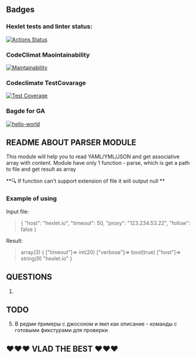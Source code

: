 ## Badges

### Hexlet tests and linter status:

[![Actions Status](https://github.com/marmadukeone/php-project-48/workflows/hexlet-check/badge.svg)](https://github.com/marmadukeone/php-project-48/actions)

### CodeClimat Maointainability

[![Maintainability](https://api.codeclimate.com/v1/badges/a74afdf2d4a9c6d51805/maintainability)](https://codeclimate.com/github/marmadukeone/php-project-48/maintainability)

### Codeclimate TestCovarage

[![Test Coverage](https://api.codeclimate.com/v1/badges/a74afdf2d4a9c6d51805/test_coverage)](https://codeclimate.com/github/marmadukeone/php-project-48/test_coverage)

### Bagde for GA

[![hello-world](https://github.com/marmadukeone/php-project-48/actions/workflows/hello-world.yml/badge.svg?branch=main)](https://github.com/marmadukeone/php-project-48/actions/workflows/hello-world.yml)

## README ABOUT PARSER MODULE

This module will help you to read YAML/YML/JSON and get associative array with content.
Module have only 1 function - parse, which is get a path to file and get result as array

**🔍 If function can't support extension of file it will output null **

### Example of using

Input file:

> {
> "host": "hexlet.io",
> "timeout": 50,
> "proxy": "123.234.53.22",
> "follow": false
> }

Result:
>array(3) {
>  ["timeout"]=>
>  int(20)
>  ["verbose"]=>
>  bool(true)
>  ["host"]=>
> string(9) "hexlet.io"
>}

## QUESTIONS

1.

## TODO

5. В редми примеры с джосоном и ямл как описание - команды с готовыми фикстурами для проверки

## ❤️❤️❤️ VLAD THE BEST ❤️❤️❤️
